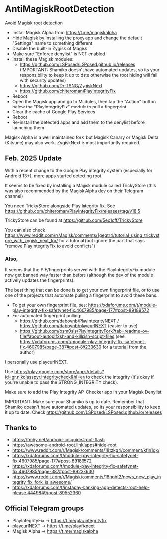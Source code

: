 # AntiMagiskRootDetection
 Avoid Magisk root detection 

- Install Magisk Alpha from https://t.me/magiskalpha
- Hide Magisk by installing the proxy app and change the default "Settings" name to something different
- Disable the built-in Zygisk of Magisk
- Make sure "Enforce denylist" is NOT enabled
- Install these Magisk modules:
    * https://github.com/LSPosed/LSPosed.github.io/releases (IMPORTANT: Shamiko doesn't have automated updates, so its your responsibility to keep it up to date otherwise the root hiding will fail with security updates)
    * https://github.com/Dr-TSNG/ZygiskNext
    * https://github.com/chiteroman/PlayIntegrityFix
- Reboot
- Open the Magisk app and go to Modules, then tap the "Action" button below the "PlayIntegrityFix" module to pull a fingerprint
- Clear the cache of Google Play Services
- Reboot
- Re-install the detected apps and add them to the denylist before launching them

Magisk Alpha is a well maintained fork, but Magisk Canary or Magisk Delta (Kitsune) may also work. ZygiskNext is most importantly required.

## Feb. 2025 Update

With a recent change to the Google Play integrity system (especially for Android 13+), more apps started detecting root.

It seems to be fixed by installing a Magisk module called TrickyStore (this was also recommended by the Magisk Alpha dev on their Telegram channel)

You need TrickyStore alongside Play Integrity fix. See https://github.com/chiteroman/PlayIntegrityFix/releases/tag/v18.5

TrickyStore can be found at https://github.com/5ec1cff/TrickyStore

You can also check https://www.reddit.com/r/Magisk/comments/1gegtr4/tutorial_using_trickystore_with_zygisk_next_for/ for a tutorial (but ignore the part that says "remove PlayIntegrityFix to avoid conflicts")

### Also,

It seems that the PIF/fingerprints served with the PlayIntegrityFix module now get banned way faster than before (although the dev of the module actively updates the fingerprints).

The best thing that can be done is to get your own fingerprint file, or to use one of the projects that automate pulling a fingerprint to avoid these bans.

* To get your own fingerprint file, see: https://xdaforums.com/t/module-play-integrity-fix-safetynet-fix.4607985/page-177#post-89189572
* For automated fingerprint pulling: 
  - https://github.com/daboynb/PlayIntegrityNEXT / https://github.com/daboynb/playcurlNEXT (easier to use)
  - https://github.com/osm0sis/PlayIntegrityFork?tab=readme-ov-file#about-autopif2sh-and-killpish-script-files (see https://xdaforums.com/t/module-play-integrity-fix-safetynet-fix.4607985/page-387#post-89233630 for a tutorial from the author)

I personally use playcurlNEXT.

Use https://play.google.com/store/apps/details?id=gr.nikolasspyr.integritycheck&hl=en to check the integrity (it's okay if you're unable to pass the STRONG_INTEGRITY check).

Make sure to add the Play Integrity API Checker app in your Magisk Denylist

IMPORTANT: Make sure your Shamiko is up to date. Remember that Shamiko doesn't have automated updates, so its your responsibility to keep it up to date. Check https://github.com/LSPosed/LSPosed.github.io/releases

## Thanks to
- https://fmhy.net/android-iosguide#root-flash
- https://awesome-android-root.link/apps#hide-root
- https://www.reddit.com/r/Magisk/comments/18tzkg4/comment/kfin1gx/
- https://xdaforums.com/t/module-play-integrity-fix-safetynet-fix.4607985/page-177#post-89189572
- https://xdaforums.com/t/module-play-integrity-fix-safetynet-fix.4607985/page-387#post-89233630
- https://www.reddit.com/r/Magisk/comments/18nqht2/news_new_play_integrity_fix_fork_is_awesome/
- https://xdaforums.com/t/instapay-banking-app-detects-root-help-please.4449849/post-89552360

## Official Telegram groups
- PlayIntegrityFix -> https://t.me/playintegrityfix
- playcurlNEXT -> https://t.me/playfixnext
- Magisk Alpha -> https://t.me/magiskalpha
